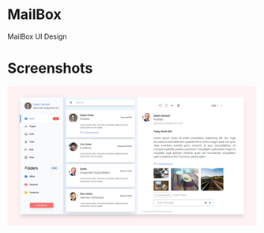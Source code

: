 # MailBox
MailBox UI Design
# Screenshots
![MailBox](https://github.com/Qasim345/MailBox/blob/master/Screenshot%20.png)
